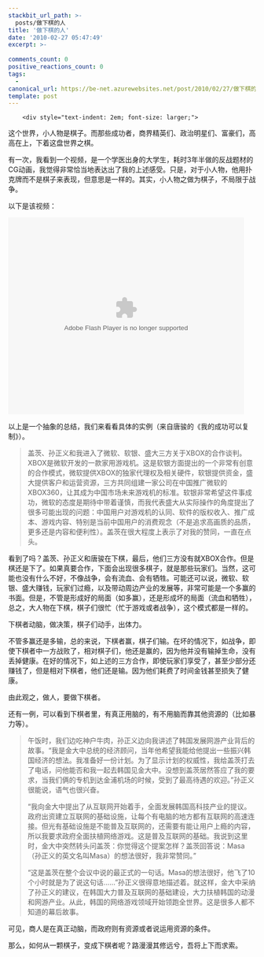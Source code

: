 ```yaml
---
stackbit_url_path: >-
  posts/做下棋的人
title: '做下棋的人'
date: '2010-02-27 05:47:49'
excerpt: >-
  
comments_count: 0
positive_reactions_count: 0
tags: 
  - 
canonical_url: https://be-net.azurewebsites.net/post/2010/02/27/做下棋的人
template: post
---
```


        <div style="text-indent: 2em; font-size: larger;">
<p>这个世界，小人物是棋子。而那些成功者，商界精英们、政治明星们、富豪们，高高在上，下着这盘世界之棋。</p>
<p>有一次，我看到一个视频，是一个学医出身的大学生，耗时3年半做的反战题材的CG动画，我觉得非常恰当地表达出了我的上述感受。只是，对于小人物，他用扑克牌而不是棋子来表现，但意思是一样的。其实，小人物之做为棋子，不局限于战争。</p>
<p>以下是该视频：</p>
<p><embed src="http://player.youku.com/player.php/sid/XMTIxOTQ2NTAw/v.swf" quality="high" width="480" height="400" align="middle" allowscriptaccess="sameDomain" type="application/x-shockwave-flash"></p>
<p>以上是一个抽象的总结，我们来看看具体的实例（来自唐骏的《我的成功可以复制》）。</p>
<blockquote>
<p>盖茨、孙正义和我进入了微软、软银、盛大三方关于XBOX的合作谈判。XBOX是微软开发的一款家用游戏机。这是软银方面提出的一个非常有创意的合作模式，微软提供XBOX的独家代理权及相关硬件，软银提供资金，盛大提供客户和运营资源，三方共同组建一家公司在中国推广微软的XBOX360，让其成为中国市场未来游戏机的标准。软银非常希望这件事成功，微软的态度是期待中带着谨慎，而我代表盛大从实际操作的角度提出了很多可能出现的问题：中国用户对游戏机的认同、软件的版权收入、推广成本、游戏内容、特别是当前中国用户的消费观念（不是追求高画质的品质，更多还是内容和便利性）。盖茨在很大程度上表示了对我的赞同，一直在点头。</p>
</blockquote>
<p>看到了吗？盖茨、孙正义和唐骏在下棋，最后，他们三方没有就XBOX合作。但是棋还是下了。如果真要合作，下面会出现很多棋子，就是那些玩家们。当然，这可能也没有什么不好，不像战争，会有流血、会有牺牲。可能还可以说，微软、软银、盛大赚钱，玩家们过瘾，以及带动周边产业的发展等，非常可能是一个多赢的书面。但是，不管是形成好的局面（如多赢），还是形成坏的局面（流血和牺牲），总之，大人物在下棋，棋子们很忙（忙于游戏或者战争），这个模式都是一样的。</p>
<p>下棋者动脑，做决策，棋子们动手，出体力。</p>
<p>不管多赢还是多输，总的来说，下棋者赢，棋子们输。在坏的情况下，如战争，即使下棋者中一方战败了，相对棋子们，他还是赢的，因为他并没有输掉生命，没有丢掉健康。在好的情况下，如上述的三方合作，即使玩家们享受了，甚至少部分还赚钱了，但是相对下棋者，他们还是输。因为他们耗费了时间金钱甚至损失了健康。</p>
<p>由此观之，做人，要做下棋者。</p>
<blockquote> </blockquote>
<p>还有一例，可以看到下棋者里，有真正用脑的，有不用脑而靠其他资源的（比如暴力等）。</p>
<blockquote>
<p>午饭时，我们边吃神户牛肉，孙正义边向我讲述了韩国发展网游产业背后的故事。“我是金大中总统的经济顾问，当年他希望我能给他提出一些振兴韩国经济的想法。我准备好一份计划。为了显示计划的权威性，我给盖茨打去了电话，问他能否和我一起去韩国见金大中。没想到盖茨居然答应了我的要求，当我们俩的专机到达金浦机场的时候，受到了最高待遇的欢迎。”孙正义很能说，语气也很兴奋。</p>
<p>“我向金大中提出了从互联网开始着手，全面发展韩国高科技产业的提议。政府出资建立互联网的基础设施，让每个有电脑的地方都有互联网的高速连接。但光有基础设施是不能普及互联网的，还需要有能让用户上瘾的内容，所以我要求政府全面扶植网络游戏。这是普及互联网的基础。我说到这里时，金大中突然转头问盖茨：你觉得这个提案怎样？盖茨回答说：Masa（孙正义的英文名叫Masa）的想法很好，我非常赞同。”</p>
<p>“这是盖茨在整个会议中说的最正式的一句话。Masa的想法很好，他飞了10个小时就是为了说这句话……”孙正义很得意地描述着。就这样，金大中采纳了孙正义的建议，在韩国大力普及互联网的基础建设，大力扶植韩国的动漫和网游产业。从此，韩国的网络游戏领域开始领跑全世界。这是很多人都不知道的幕后故事。</p>
</blockquote>
<p>可见，商人是在真正动脑，而政府则有资源或者说运用资源的条件。</p>
<p>那么，如何从一颗棋子，变成下棋者呢？路漫漫其修远兮，吾将上下而求索。</p>
</div>
<p>&nbsp;</p>
      